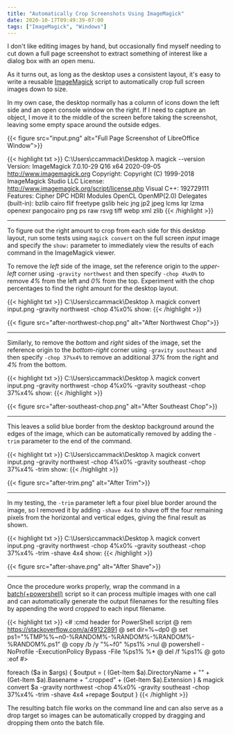 ```yaml
---
title: "Automatically Crop Screenshots Using ImageMagick"
date: 2020-10-17T09:49:39-07:00
tags: ["ImageMagick", "Windows"]
---
```


I don't like editing images by hand, but occasionally find myself needing to cut down a full page screenshot to extract something of interest like a dialog box with an open menu.

<!--more-->

As it turns out, as long as the desktop uses a consistent layout, it's easy to write a reusable [ImageMagick](https://imagemagick.org/index.php) script to automatically crop full screen images down to size.

In my own case, the desktop normally has a column of icons down the left side and an open console window on the right.
If I need to capture an object, I move it to the middle of the screen before taking the screenshot, leaving some empty space around the outside edges.

{{< figure src="input.png" alt="Full Page Screenshot of LibreOffice Window">}}

{{< highlight txt >}}
C:\Users\ccammack\Desktop
λ magick --version
Version: ImageMagick 7.0.10-29 Q16 x64 2020-09-05 http://www.imagemagick.org
Copyright: Copyright (C) 1999-2018 ImageMagick Studio LLC
License: http://www.imagemagick.org/script/license.php
Visual C++: 192729111
Features: Cipher DPC HDRI Modules OpenCL OpenMP(2.0)
Delegates (built-in): bzlib cairo flif freetype gslib heic jng jp2 jpeg lcms lqr lzma openexr pangocairo png ps raw rsvg tiff webp xml zlib
{{< /highlight >}}

---

To figure out the right amount to crop from each side for this desktop layout, run some tests using `magick convert` on the full screen *input* image and specify the `show:` parameter to immediately view the results of each command in the ImageMagick viewer.

To remove the *left* side of the image, set the reference origin to the *upper-left* corner using `-gravity northwest` and then specify `-chop 4%x0%` to remove *4%* from the left and *0%* from the top. Experiment with the chop percentages to find the right amount for the desktop layout.

{{< highlight txt >}}
C:\Users\ccammack\Desktop
λ magick convert input.png -gravity northwest -chop 4%x0% show:
{{< /highlight >}}

{{< figure src="after-northwest-chop.png" alt="After Northwest Chop">}}

---

Similarly, to remove the *bottom* and *right* sides of the image, set the reference origin to the *bottom-right* corner using `-gravity southeast` and then specify `-chop 37%x4%` to remove an additional *37%* from the right and *4%* from the bottom.

{{< highlight txt >}}
C:\Users\ccammack\Desktop
λ magick convert input.png -gravity northwest -chop 4%x0% -gravity southeast -chop 37%x4% show:
{{< /highlight >}}

{{< figure src="after-southeast-chop.png" alt="After Southeast Chop">}}

---

This leaves a solid blue border from the desktop background around the edges of the image, which can be automatically removed by adding the `-trim` parameter to the end of the command.

{{< highlight txt >}}
C:\Users\ccammack\Desktop
λ magick convert input.png -gravity northwest -chop 4%x0% -gravity southeast -chop 37%x4% -trim show:
{{< /highlight >}}

{{< figure src="after-trim.png" alt="After Trim">}}

---

In my testing, the `-trim` parameter left a four pixel blue border around the image, so I removed it by adding `-shave 4x4` to shave off the four remaining pixels from the horizontal and vertical edges, giving the final result as shown.

{{< highlight txt >}}
C:\Users\ccammack\Desktop
λ magick convert input.png -gravity northwest -chop 4%x0% -gravity southeast -chop 37%x4% -trim -shave 4x4 show:
{{< /highlight >}}

{{< figure src="after-shave.png" alt="After Shave">}}

---

Once the procedure works properly, wrap the command in a [batch(+powershell)](https://stackoverflow.com/a/49122891) script so it can process multiple images with one call and can automatically generate the output filenames for the resulting files by appending the word *cropped* to each input filename.

{{< highlight txt >}}
<#  :cmd header for PowerShell script
@	rem https://stackoverflow.com/a/49122891
@   set dir=%~dp0
@   set ps1="%TMP%\%~n0-%RANDOM%-%RANDOM%-%RANDOM%-%RANDOM%.ps1"
@   copy /b /y "%~f0" %ps1% >nul
@   powershell -NoProfile -ExecutionPolicy Bypass -File %ps1% %*
@   del /f %ps1%
@   goto :eof
#>

foreach ($a in $args) {
	$output = ( (Get-Item $a).DirectoryName + "\" + (Get-Item $a).Basename + ".cropped" + (Get-Item $a).Extension )
	& magick convert $a -gravity northwest -chop 4%x0% -gravity southeast -chop 37%x4% -trim -shave 4x4 +repage $output
}
{{< /highlight >}}

The resulting batch file works on the command line and can also serve as a drop target so images can be automatically cropped by dragging and dropping them onto the batch file.
